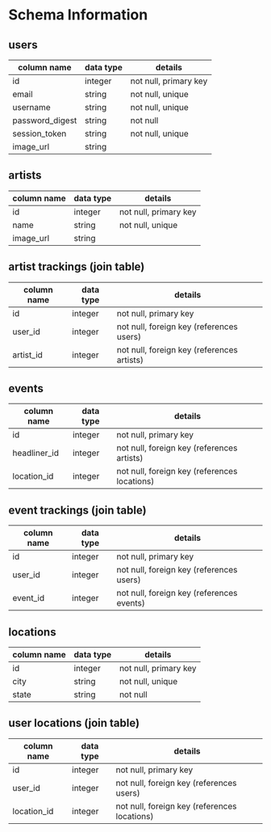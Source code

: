 # Schema Information


## users
column name     | data type | details
----------------|-----------|-----------------------
id              | integer   | not null, primary key
email           | string    | not null, unique
username        | string    | not null, unique
password_digest | string    | not null
session_token   | string    | not null, unique
image_url       | string    |

## artists
column name     | data type | details
----------------|-----------|-----------------------
id              | integer   | not null, primary key
name            | string    | not null, unique
image_url       | string    |


## artist trackings (join table)
column name     | data type | details
----------------|-----------|-----------------------
id              | integer   | not null, primary key
user_id         | integer   | not null, foreign key (references users)
artist_id       | integer   | not null, foreign key (references artists)

## events
column name     | data type | details
----------------|-----------|-----------------------
id              | integer   | not null, primary key
headliner_id    | integer   | not null, foreign key (references artists)
location_id     | integer   | not null, foreign key (references locations)

## event trackings (join table)
column name     | data type | details
----------------|-----------|-----------------------
id              | integer   | not null, primary key
user_id         | integer   | not null, foreign key (references users)
event_id        | integer   | not null, foreign key (references events)

## locations
column name     | data type | details
----------------|-----------|-----------------------
id              | integer   | not null, primary key
city            | string    | not null, unique
state           | string    | not null

## user locations (join table)
column name     | data type | details
----------------|-----------|-----------------------
id              | integer   | not null, primary key
user_id         | integer   | not null, foreign key (references users)
location_id     | integer   | not null, foreign key (references locations)
